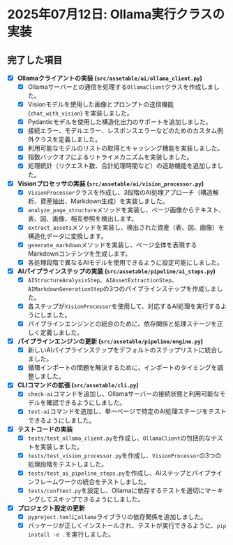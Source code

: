# 2025年07月12日: Ollama実行クラスの実装

## 完了した項目

- [x] **Ollamaクライアントの実装 (`src/assetable/ai/ollama_client.py`)**
  - [x] Ollamaサーバーとの通信を処理する`OllamaClient`クラスを作成しました。
  - [x] Visionモデルを使用した画像とプロンプトの送信機能 (`chat_with_vision`) を実装しました。
  - [x] Pydanticモデルを使用した構造化出力のサポートを追加しました。
  - [x] 接続エラー、モデルエラー、レスポンスエラーなどのためのカスタム例外クラスを定義しました。
  - [x] 利用可能なモデルのリストの取得とキャッシング機能を実装しました。
  - [x] 指数バックオフによるリトライメカニズムを実装しました。
  - [x] 処理統計（リクエスト数、合計処理時間など）の追跡機能を追加しました。

- [x] **Visionプロセッサの実装 (`src/assetable/ai/vision_processor.py`)**
  - [x] `VisionProcessor`クラスを作成し、3段階のAI処理アプローチ（構造解析、資産抽出、Markdown生成）を実装しました。
  - [x] `analyze_page_structure`メソッドを実装し、ページ画像からテキスト、表、図、画像、相互参照を検出します。
  - [x] `extract_assets`メソッドを実装し、検出された資産（表、図、画像）を構造化データに変換します。
  - [x] `generate_markdown`メソッドを実装し、ページ全体を表現するMarkdownコンテンツを生成します。
  - [x] 各処理段階で異なるAIモデルを使用できるように設定可能にしました。

- [x] **AIパイプラインステップの実装 (`src/assetable/pipeline/ai_steps.py`)**
  - [x] `AIStructureAnalysisStep`、`AIAssetExtractionStep`、`AIMarkdownGenerationStep`の3つのパイプラインステップを作成しました。
  - [x] 各ステップが`VisionProcessor`を使用して、対応するAI処理を実行するようにしました。
  - [x] パイプラインエンジンとの統合のために、依存関係と処理ステージを正しく定義しました。

- [x] **パイプラインエンジンの更新 (`src/assetable/pipeline/engine.py`)**
  - [x] 新しいAIパイプラインステップをデフォルトのステップリストに統合しました。
  - [x] 循環インポートの問題を解決するために、インポートのタイミングを調整しました。

- [x] **CLIコマンドの拡張 (`src/assetable/cli.py`)**
  - [x] `check-ai`コマンドを追加し、Ollamaサーバーの接続状態と利用可能なモデルを確認できるようにしました。
  - [x] `test-ai`コマンドを追加し、単一ページで特定のAI処理ステージをテストできるようにしました。

- [x] **テストコードの実装**
  - [x] `tests/test_ollama_client.py`を作成し、`OllamaClient`の包括的なテストを実装しました。
  - [x] `tests/test_vision_processor.py`を作成し、`VisionProcessor`の3つの処理段階をテストしました。
  - [x] `tests/test_ai_pipeline_steps.py`を作成し、AIステップとパイプラインフレームワークの統合をテストしました。
  - [x] `tests/conftest.py`を設定し、Ollamaに依存するテストを適切にマーキングしてスキップできるようにしました。

- [x] **プロジェクト設定の更新**
  - [x] `pyproject.toml`に`ollama`ライブラリの依存関係を追加しました。
  - [x] パッケージが正しくインストールされ、テストが実行できるように、`pip install -e .`を実行しました。
